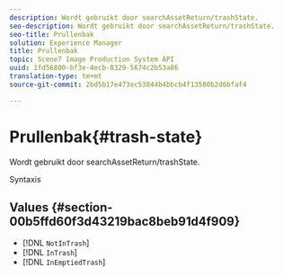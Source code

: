 ```yaml
---
description: Wordt gebruikt door searchAssetReturn/trashState.
seo-description: Wordt gebruikt door searchAssetReturn/trashState.
seo-title: Prullenbak
solution: Experience Manager
title: Prullenbak
topic: Scene7 Image Production System API
uuid: 1fd56800-bf3e-4ecb-8329-5674c2b53a86
translation-type: tm+mt
source-git-commit: 2bd5b17e473ec53844b4bbcb4f13580b2d6bfaf4

---
```



# Prullenbak{#trash-state}

Wordt gebruikt door searchAssetReturn/trashState.

Syntaxis

## Values {#section-00b5ffd60f3d43219bac8beb91d4f909}

* [!DNL `NotInTrash`]
* [!DNL `InTrash`]
* [!DNL `InEmptiedTrash`]

